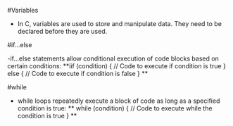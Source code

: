 #Variables
- In C, variables are used to store and manipulate data. They need to be declared before they are used.

#if...else

-if...else statements allow conditional execution of code blocks based on certain conditions:
**iif (condition) {
    // Code to execute if condition is true
} else {
    // Code to execute if condition is false
}
**

#while
- while loops repeatedly execute a block of code as long as a specified condition is true:
** while (condition) {
    // Code to execute while the condition is true
}
**

